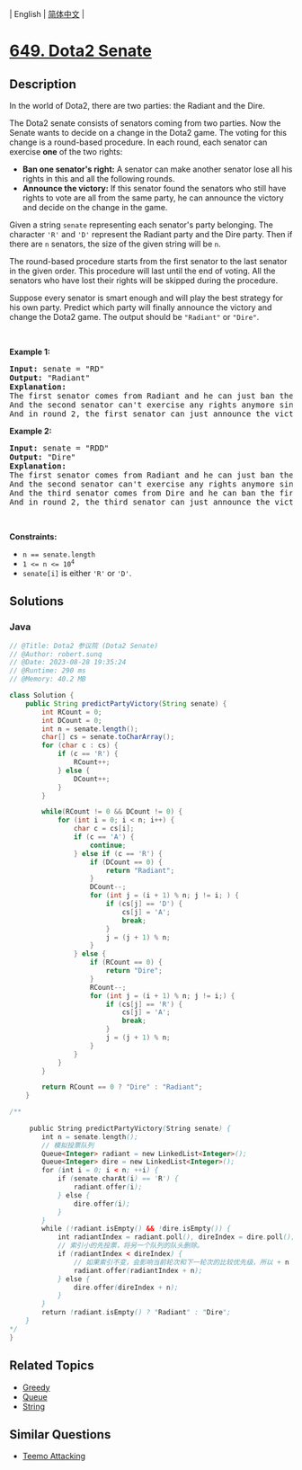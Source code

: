 
| English | [简体中文](README.md) |

# [649. Dota2 Senate](https://leetcode.cn//problems/dota2-senate/)

## Description

<p>In the world of Dota2, there are two parties: the Radiant and the Dire.</p>

<p>The Dota2 senate consists of senators coming from two parties. Now the Senate wants to decide on a change in the Dota2 game. The voting for this change is a round-based procedure. In each round, each senator can exercise <strong>one</strong> of the two rights:</p>

<ul>
	<li><strong>Ban one senator&#39;s right:</strong> A senator can make another senator lose all his rights in this and all the following rounds.</li>
	<li><strong>Announce the victory:</strong> If this senator found the senators who still have rights to vote are all from the same party, he can announce the victory and decide on the change in the game.</li>
</ul>

<p>Given a string <code>senate</code> representing each senator&#39;s party belonging. The character <code>&#39;R&#39;</code> and <code>&#39;D&#39;</code> represent the Radiant party and the Dire party. Then if there are <code>n</code> senators, the size of the given string will be <code>n</code>.</p>

<p>The round-based procedure starts from the first senator to the last senator in the given order. This procedure will last until the end of voting. All the senators who have lost their rights will be skipped during the procedure.</p>

<p>Suppose every senator is smart enough and will play the best strategy for his own party. Predict which party will finally announce the victory and change the Dota2 game. The output should be <code>&quot;Radiant&quot;</code> or <code>&quot;Dire&quot;</code>.</p>

<p>&nbsp;</p>
<p><strong class="example">Example 1:</strong></p>

<pre>
<strong>Input:</strong> senate = &quot;RD&quot;
<strong>Output:</strong> &quot;Radiant&quot;
<strong>Explanation:</strong> 
The first senator comes from Radiant and he can just ban the next senator&#39;s right in round 1. 
And the second senator can&#39;t exercise any rights anymore since his right has been banned. 
And in round 2, the first senator can just announce the victory since he is the only guy in the senate who can vote.
</pre>

<p><strong class="example">Example 2:</strong></p>

<pre>
<strong>Input:</strong> senate = &quot;RDD&quot;
<strong>Output:</strong> &quot;Dire&quot;
<strong>Explanation:</strong> 
The first senator comes from Radiant and he can just ban the next senator&#39;s right in round 1. 
And the second senator can&#39;t exercise any rights anymore since his right has been banned. 
And the third senator comes from Dire and he can ban the first senator&#39;s right in round 1. 
And in round 2, the third senator can just announce the victory since he is the only guy in the senate who can vote.
</pre>

<p>&nbsp;</p>
<p><strong>Constraints:</strong></p>

<ul>
	<li><code>n == senate.length</code></li>
	<li><code>1 &lt;= n &lt;= 10<sup>4</sup></code></li>
	<li><code>senate[i]</code> is either <code>&#39;R&#39;</code> or <code>&#39;D&#39;</code>.</li>
</ul>


## Solutions


### Java

```Java
// @Title: Dota2 参议院 (Dota2 Senate)
// @Author: robert.sunq
// @Date: 2023-08-28 19:35:24
// @Runtime: 290 ms
// @Memory: 40.2 MB

class Solution {
    public String predictPartyVictory(String senate) {
        int RCount = 0;
        int DCount = 0;
        int n = senate.length();
        char[] cs = senate.toCharArray();
        for (char c : cs) {
            if (c == 'R') {
                RCount++;
            } else {
                DCount++;
            }
        }

        while(RCount != 0 && DCount != 0) {
            for (int i = 0; i < n; i++) {
                char c = cs[i];
                if (c == 'A') {
                    continue;
                } else if (c == 'R') {
                    if (DCount == 0) {
                        return "Radiant";
                    }
                    DCount--;
                    for (int j = (i + 1) % n; j != i; ) {
                        if (cs[j] == 'D') {
                            cs[j] = 'A';
                            break;
                        }
                        j = (j + 1) % n;
                    }
                } else {
                    if (RCount == 0) {
                        return "Dire";
                    } 
                    RCount--;
                    for (int j = (i + 1) % n; j != i;) {
                        if (cs[j] == 'R') {
                            cs[j] = 'A';
                            break;
                        }
                        j = (j + 1) % n;
                    }
                }
            }
        }

        return RCount == 0 ? "Dire" : "Radiant";
    }

/** 
    
     public String predictPartyVictory(String senate) {
        int n = senate.length();
        // 模拟投票队列
        Queue<Integer> radiant = new LinkedList<Integer>();
        Queue<Integer> dire = new LinkedList<Integer>();
        for (int i = 0; i < n; ++i) {
            if (senate.charAt(i) == 'R') {
                radiant.offer(i);
            } else {
                dire.offer(i);
            }
        }
        while (!radiant.isEmpty() && !dire.isEmpty()) {
            int radiantIndex = radiant.poll(), direIndex = dire.poll();
            // 索引小的先投票，将另一个队列的队头删除。
            if (radiantIndex < direIndex) {
                // 如果索引不变，会影响当前轮次和下一轮次的比较优先级，所以 + n
                radiant.offer(radiantIndex + n);
            } else {
                dire.offer(direIndex + n);
            }
        }
        return !radiant.isEmpty() ? "Radiant" : "Dire";
    }
*/
}
```



## Related Topics

- [Greedy](https://leetcode.cn//tag/greedy)
- [Queue](https://leetcode.cn//tag/queue)
- [String](https://leetcode.cn//tag/string)

## Similar Questions

- [Teemo Attacking](../teemo-attacking/README_EN.md)
